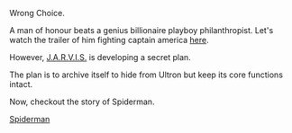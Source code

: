 Wrong Choice.

A man of honour beats a genius billionaire playboy philanthropist.
Let's watch the trailer of him fighting captain america [here](https://youtu.be/uVdV-lxRPFo).

However, [J.A.R.V.I.S.](jarvis/jarvis.md) is developing a secret plan.

The plan is to archive itself to hide from Ultron but keep its core functions intact.

Now, checkout the story of Spiderman.

[Spiderman](../TheSpider/Spiderman.md)
